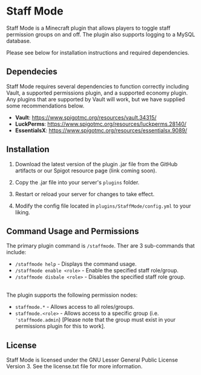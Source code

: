 # Staff Mode
Staff Mode is a Minecraft plugin that allows players to toggle staff permission groups on and off. The plugin also supports logging to a MySQL database. 

Please see below for installation instructions and required dependencies.

## Dependecies
Staff Mode requires several dependencies to function correctly including Vault, a supported permissions plugin, and a supported economy plugin. Any plugins that are supported by Vault will work, but we have supplied some recommendations below.

- **Vault**: https://www.spigotmc.org/resources/vault.34315/
- **LuckPerms**: https://www.spigotmc.org/resources/luckperms.28140/
- **EssentialsX**: https://www.spigotmc.org/resources/essentialsx.9089/

## Installation
1. Download the latest version of the plugin .jar file from the GitHub artifacts or our Spigot resource page (link coming soon).

2. Copy the .jar file into your server's `plugins` folder.

3. Restart or reload your server for changes to take effect.

4. Modify the config file located in `plugins/StaffMode/config.yml` to your liking.

## Command Usage and Permissions
The primary plugin command is `/staffmode`. Ther are 3 sub-commands that include:

- `/staffmode help` - Displays the command usage.
- `/staffmode enable <role>` - Enable the specified staff role/group.
- `/staffmode disbale <role>` - Disables the specified staff role group.

<br>
The plugin supports the following permission nodes:

- `staffmode.*` - Allows access to all roles/groups.
- `staffmode.<role>` - Allows access to a specific group (i.e. `'staffmode.admin`) [Please note that the group must exist in your permissions plugin for this to work].

## License
Staff Mode is licensed under the GNU Lesser General Public License Version 3. See the license.txt file for more information.